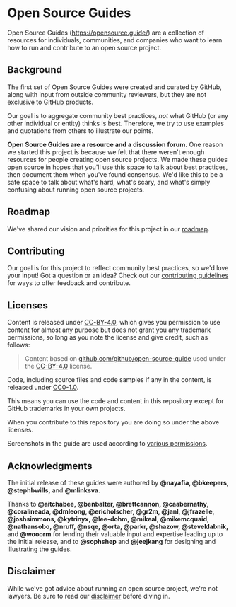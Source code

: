 # Open Source Guides

Open Source Guides (https://opensource.guide/) are a collection of resources for individuals, communities, and companies who want to learn how to run and contribute to an open source project.

## Background
The first set of Open Source Guides were created and curated by GitHub, along with input from outside community reviewers, but they are not exclusive to GitHub products.

Our goal is to aggregate community best practices, *not* what GitHub (or any other individual or entity) thinks is best. Therefore, we try to use examples and quotations from others to illustrate our points.

**Open Source Guides are a resource and a discussion forum.** One reason we started this project is because we felt that there weren't enough resources for people creating open source projects. We made these guides open source in hopes that you'll use this space to talk about best practices, then document them when you've found consensus. We'd like this to be a safe space to talk about what's hard, what's scary, and what's simply confusing about running open source projects.

## Roadmap

We've shared our vision and priorities for this project in our [roadmap](docs/roadmap.md).

## Contributing

Our goal is for this project to reflect community best practices, so we'd love your input! Got a question or an idea? Check out our [contributing guidelines](/CONTRIBUTING.md) for ways to offer feedback and contribute.

## Licenses

Content is released under [CC-BY-4.0](https://creativecommons.org/licenses/by/4.0/), which gives you permission to use content for almost any purpose but does not grant you any trademark permissions, so long as you note the license and give credit, such as follows:

> Content based on
> <a href="https://github.com/github/open-source-guide">github.com/github/open-source-guide</a>
> used under the
> <a href="https://creativecommons.org/licenses/by/4.0/">CC-BY-4.0</a>
> license.</a>

Code, including source files and code samples if any in the content, is released under [CC0-1.0](https://creativecommons.org/publicdomain/zero/1.0/).

This means you can use the code and content in this repository except for GitHub trademarks in your own projects.

When you contribute to this repository you are doing so under the above licenses.

Screenshots in the guide are used according to [various permissions](notices.md#permissions).

## Acknowledgments

The initial release of these guides were authored by **@nayafia, @bkeepers, @stephbwills,** and **@mlinksva**.

Thanks to **@aitchabee, @benbalter, @brettcannon, @caabernathy, @coralineada, @dmleong, @ericholscher, @gr2m, @janl, @jfrazelle, @joshsimmons, @kytrinyx, @lee-dohm, @mikeal, @mikemcquaid, @nathansobo, @nruff, @nsqe, @orta, @parkr, @shazow, @steveklabnik,** and **@wooorm** for lending their valuable input and expertise leading up to the initial release, and to **@sophshep** and **@jeejkang** for designing and illustrating the guides.

## Disclaimer
While we've got advice about running an open source project, we're not lawyers. Be sure to read our [disclaimer](notices.md#legal-disclaimer) before diving in.
